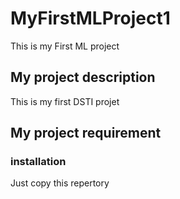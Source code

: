 # MyFirstMLProject1
This is my First ML project

## My project description
This is my first DSTI projet

## My project requirement
### installation
Just copy this repertory
